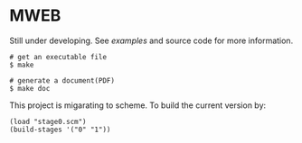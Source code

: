 # MWEB

Still under developing.  See _examples_ and source code for more information.


```
# get an executable file
$ make

# generate a document(PDF)
$ make doc
```

This project is migarating to scheme.  To build the current version by:
```
(load "stage0.scm")
(build-stages '("0" "1"))
```

